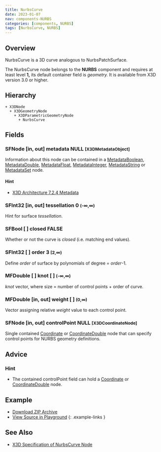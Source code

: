 ```yaml
---
title: NurbsCurve
date: 2023-01-07
nav: components-NURBS
categories: [components, NURBS]
tags: [NurbsCurve, NURBS]
---
```

<style>
.post h3 {
  word-spacing: 0.2em;
}
</style>

## Overview

NurbsCurve is a 3D curve analogous to NurbsPatchSurface.

The NurbsCurve node belongs to the **NURBS** component and requires at least level **1,** its default container field is *geometry.* It is available from X3D version 3.0 or higher.

## Hierarchy

```
+ X3DNode
  + X3DGeometryNode
    + X3DParametricGeometryNode
      + NurbsCurve
```

## Fields

### SFNode [in, out] **metadata** NULL <small>[X3DMetadataObject]</small>

Information about this node can be contained in a [MetadataBoolean](/x_ite/components/core/metadataboolean/), [MetadataDouble](/x_ite/components/core/metadatadouble/), [MetadataFloat](/x_ite/components/core/metadatafloat/), [MetadataInteger](/x_ite/components/core/metadatainteger/), [MetadataString](/x_ite/components/core/metadatastring/) or [MetadataSet](/x_ite/components/core/metadataset/) node.

#### Hint

- [X3D Architecture 7.2.4 Metadata](https://www.web3d.org/specifications/X3Dv4/ISO-IEC19775-1v4-IS/Part01/components/core.html#Metadata)

### SFInt32 [in, out] **tessellation** 0 <small>(-∞,∞)</small>

Hint for surface *tessellation*.

### SFBool [ ] **closed** FALSE

Whether or not the curve is *closed* (i.e. matching end values).

### SFInt32 [ ] **order** 3 <small>[2,∞)</small>

Define *order* of surface by polynomials of degree = *order*-1.

### MFDouble [ ] **knot** [ ] <small>(-∞,∞)</small>

*knot* vector, where size = number of control points + order of curve.

### MFDouble [in, out] **weight** [ ] <small>(0,∞)</small>

Vector assigning relative *weight* value to each control point.

### SFNode [in, out] **controlPoint** NULL <small>[X3DCoordinateNode]</small>

Single contained [Coordinate](/x_ite/components/rendering/coordinate/) or [CoordinateDouble](/x_ite/components/rendering/coordinatedouble/) node that can specify control points for NURBS geometry definitions.

## Advice

### Hint

- The contained controlPoint field can hold a [Coordinate](/x_ite/components/rendering/coordinate/) or [CoordinateDouble](/x_ite/components/rendering/coordinatedouble/) node.

## Example

<x3d-canvas class="xr-button-br" src="https://create3000.github.io/media/examples/NURBS/NurbsCurve/NurbsCurve.x3d" update="auto"></x3d-canvas>

- [Download ZIP Archive](https://create3000.github.io/media/examples/NURBS/NurbsCurve/NurbsCurve.zip)
- [View Source in Playground](/x_ite/playground/?url=https://create3000.github.io/media/examples/NURBS/NurbsCurve/NurbsCurve.x3d)
{: .example-links }

## See Also

- [X3D Specification of NurbsCurve Node](https://www.web3d.org/documents/specifications/19775-1/V4.0/Part01/components/nurbs.html#NurbsCurve)
